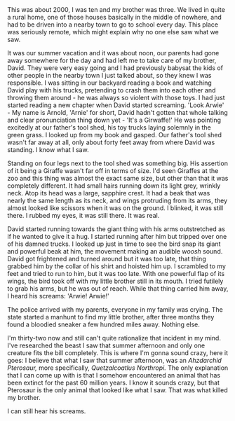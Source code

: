 &#x200B;

This was about 2000, I was ten and my brother was three. We lived in quite a rural home, one of those houses basically in the middle of nowhere, and had to be driven into a nearby town to go to school every day. This place was seriously remote, which might explain why no one else saw what we saw.

It was our summer vacation and it was about noon, our parents had gone away somewhere for the day and had left me to take care of my brother, David. They were very easy going and I had previously babysat the kids of other people in the nearby town I just talked about, so they knew I was responsible. I was sitting in our backyard reading a book and watching David play with his trucks, pretending to crash them into each other and throwing them around - he was always so violent with those toys. I had just started reading a new chapter when David started screaming. 'Look Arwie' - My name is Arnold, 'Arnie' for short, David hadn't gotten that whole talking and clear pronunciation thing down yet - 'It's a Girwaffe!' He was pointing excitedly at our father's tool shed, his toy trucks laying solemnly in the green grass. I looked up from my book and gasped. Our father's tool shed wasn't far away at all, only about forty feet away from where David was standing. I know what I saw.

Standing on four legs next to the tool shed was something big. His assertion of it being a Giraffe wasn't far off in terms of size. I'd seen Giraffes at the zoo and this thing was almost the exact same size, but other than that it was completely different. It had small hairs running down its light grey, wrinkly neck. Atop its head was a large, sapphire crest. It had a beak that was nearly the same length as its neck, and wings protruding from its arms, they almost looked like scissors when it was on the ground. I blinked, it was still there. I rubbed my eyes, it was still there. It was real.

David started running towards the giant thing with his arms outstretched as if he wanted to give it a hug. I started running after him but tripped over one of his damned trucks. I looked up just in time to see the bird snap its giant and powerful beak at him, the movement making an audible *woosh* sound. David got frightened and turned around but it was too late, that thing grabbed him by the collar of his shirt and hoisted him up. I scrambled to my feet and tried to run to him, but it was too late. With one powerful flap of its wings, the bird took off with my little brother still in its mouth. I tried futilely to grab his arms, but he was out of reach. While that thing carried him away, I heard his screams: 'Arwie! Arwie!'

The police arrived with my parents, everyone in my family was crying. The state started a manhunt to find my little brother, after three months they found a bloodied sneaker a few hundred miles away. Nothing else.

I'm thirty-two now and still can't quite rationalize that incident in my mind. I've researched the beast I saw that summer afternoon and only one creature fits the bill completely. This is where I'm gonna sound crazy, here it goes: I believe that what I saw that summer afternoon, was an *Ahzdarchid Pterosaur,* more specifically, *Quetzalcoatlus Northropi.* The only explanation that I can come up with is that I somehow encountered an animal that has been extinct for the past 60 million years. I know it sounds crazy, but that Pterosaur is the only animal that looked like what I saw. That was what killed my brother.

I can still hear his screams.